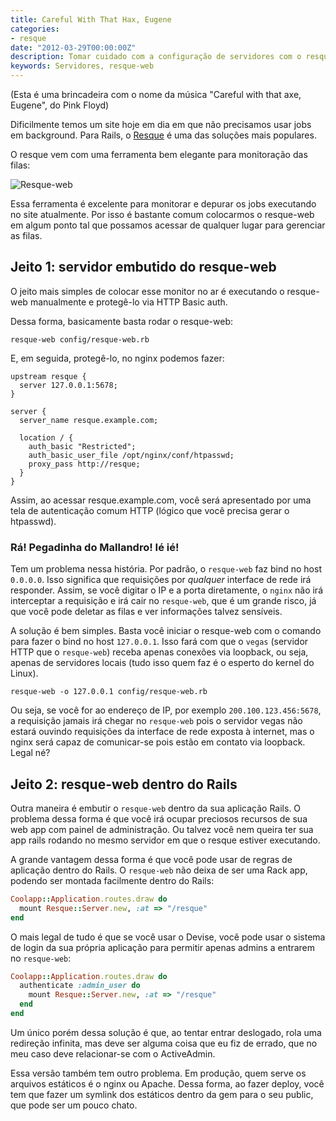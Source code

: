 ```yaml
---
title: Careful With That Hax, Eugene
categories:
- resque
date: "2012-03-29T00:00:00Z"
description: Tomar cuidado com a configuração de servidores com o resque-web.
keywords: Servidores, resque-web
---
```


(Esta é uma brincadeira com o nome da música "Careful with that axe, Eugene",
do Pink Floyd)

Dificilmente temos um site hoje em dia em que não precisamos usar jobs em
background. Para Rails, o [Resque](http://github.com/defunkt/resque) é uma
das soluções mais populares.

O resque vem com uma ferramenta bem elegante para monitoração das filas:

![Resque-web](/images/posts/careful-hax/resque-web.png)

Essa ferramenta é excelente para monitorar e depurar os jobs executando
no site atualmente. Por isso é bastante comum colocarmos o resque-web em
algum ponto tal que possamos acessar de qualquer lugar para gerenciar as
filas.

## Jeito 1: servidor embutido do resque-web

O jeito mais simples de colocar esse monitor no ar é executando o resque-web
manualmente e protegê-lo via HTTP Basic auth.

Dessa forma, basicamente basta rodar o resque-web:

    resque-web config/resque-web.rb

E, em seguida, protegê-lo, no nginx podemos fazer:

    upstream resque {
      server 127.0.0.1:5678;
    }

    server {
      server_name resque.example.com;

      location / {
        auth_basic "Restricted";
        auth_basic_user_file /opt/nginx/conf/htpasswd;
        proxy_pass http://resque;
      }
    }

Assim, ao acessar resque.example.com, você será apresentado por uma tela de
autenticação comum HTTP (lógico que você precisa gerar o htpasswd).

### Rá! Pegadinha do Mallandro! Ié ié!

Tem um problema nessa história. Por padrão, o `resque-web` faz bind
no host `0.0.0.0`. Isso significa que requisições por *qualquer*
interface de rede irá responder. Assim, se você digitar o IP e a porta
diretamente, o `nginx` não irá interceptar a requisição e irá cair
no `resque-web`, que é um grande risco, já que você pode deletar as
filas e ver informações talvez sensíveis.

A solução é bem simples. Basta você iniciar o resque-web com o comando para
fazer o bind no host `127.0.0.1`. Isso fará com que
o `vegas` (servidor HTTP que o `resque-web`) receba
apenas conexões via loopback, ou seja, apenas de servidores locais (tudo isso
quem faz é o esperto do kernel do Linux).

    resque-web -o 127.0.0.1 config/resque-web.rb

Ou seja, se você for ao endereço de IP, por exemplo
`200.100.123.456:5678`, a requisição jamais irá chegar no
`resque-web` pois o servidor vegas não estará ouvindo requisições da
interface de rede exposta à internet, mas o nginx será capaz de comunicar-se
pois estão em contato via loopback. Legal né?

## Jeito 2: resque-web dentro do Rails

Outra maneira é embutir o `resque-web` dentro da sua aplicação
Rails. O problema dessa forma é que você irá ocupar preciosos recursos de sua
web app com painel de administração. Ou talvez você nem queira ter sua app
rails rodando no mesmo servidor em que o resque estiver executando.

A grande vantagem dessa forma é que você pode usar de regras de aplicação
dentro do Rails. O `resque-web` não deixa de ser uma Rack app,
podendo ser montada facilmente dentro do Rails:

```ruby
Coolapp::Application.routes.draw do
  mount Resque::Server.new, :at => "/resque"
end
```

O mais legal de tudo é que se você usar o Devise, você pode usar o sistema de
login da sua própria aplicação para permitir apenas admins a entrarem no
`resque-web`:

```ruby
Coolapp::Application.routes.draw do
  authenticate :admin_user do
    mount Resque::Server.new, :at => "/resque"
  end
end
```

Um único porém dessa solução é que, ao tentar entrar deslogado, rola uma
redireção infinita, mas deve ser alguma coisa que eu fiz de errado, que no meu
caso deve relacionar-se com o ActiveAdmin.

Essa versão também tem outro problema. Em produção, quem serve os arquivos
estáticos é o nginx ou Apache. Dessa forma, ao fazer deploy, você tem que fazer
um symlink dos estáticos dentro da gem para o seu public, que pode ser um pouco
chato.
